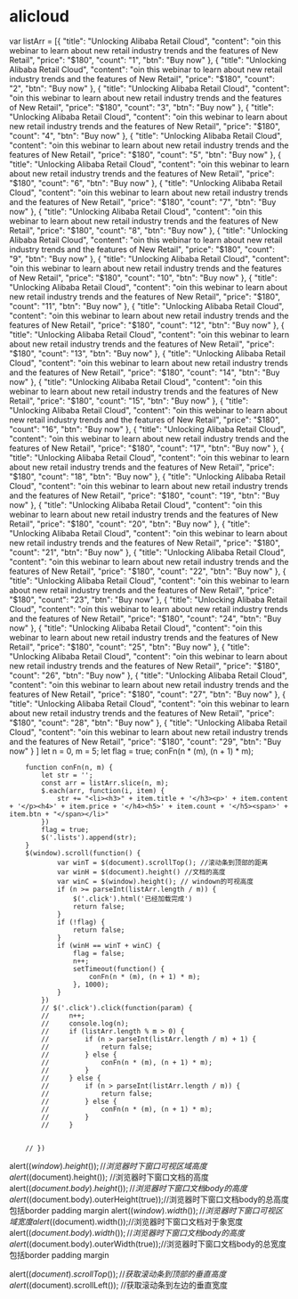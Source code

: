 # alicloud
var listArr = [{
                "title": "Unlocking Alibaba Retail Cloud",
                "content": "oin this webinar to learn about new retail industry trends and the features of New Retail",
                "price": "$180",
                "count": "1",
                "btn": "Buy now"
            },
            {
                "title": "Unlocking Alibaba Retail Cloud",
                "content": "oin this webinar to learn about new retail industry trends and the features of New Retail",
                "price": "$180",
                "count": "2",
                "btn": "Buy now"
            }, {
                "title": "Unlocking Alibaba Retail Cloud",
                "content": "oin this webinar to learn about new retail industry trends and the features of New Retail",
                "price": "$180",
                "count": "3",
                "btn": "Buy now"
            }, {
                "title": "Unlocking Alibaba Retail Cloud",
                "content": "oin this webinar to learn about new retail industry trends and the features of New Retail",
                "price": "$180",
                "count": "4",
                "btn": "Buy now"
            }, {
                "title": "Unlocking Alibaba Retail Cloud",
                "content": "oin this webinar to learn about new retail industry trends and the features of New Retail",
                "price": "$180",
                "count": "5",
                "btn": "Buy now"
            }, {
                "title": "Unlocking Alibaba Retail Cloud",
                "content": "oin this webinar to learn about new retail industry trends and the features of New Retail",
                "price": "$180",
                "count": "6",
                "btn": "Buy now"
            }, {
                "title": "Unlocking Alibaba Retail Cloud",
                "content": "oin this webinar to learn about new retail industry trends and the features of New Retail",
                "price": "$180",
                "count": "7",
                "btn": "Buy now"
            }, {
                "title": "Unlocking Alibaba Retail Cloud",
                "content": "oin this webinar to learn about new retail industry trends and the features of New Retail",
                "price": "$180",
                "count": "8",
                "btn": "Buy now"
            }, {
                "title": "Unlocking Alibaba Retail Cloud",
                "content": "oin this webinar to learn about new retail industry trends and the features of New Retail",
                "price": "$180",
                "count": "9",
                "btn": "Buy now"
            }, {
                "title": "Unlocking Alibaba Retail Cloud",
                "content": "oin this webinar to learn about new retail industry trends and the features of New Retail",
                "price": "$180",
                "count": "10",
                "btn": "Buy now"
            }, {
                "title": "Unlocking Alibaba Retail Cloud",
                "content": "oin this webinar to learn about new retail industry trends and the features of New Retail",
                "price": "$180",
                "count": "11",
                "btn": "Buy now"
            }, {
                "title": "Unlocking Alibaba Retail Cloud",
                "content": "oin this webinar to learn about new retail industry trends and the features of New Retail",
                "price": "$180",
                "count": "12",
                "btn": "Buy now"
            }, {
                "title": "Unlocking Alibaba Retail Cloud",
                "content": "oin this webinar to learn about new retail industry trends and the features of New Retail",
                "price": "$180",
                "count": "13",
                "btn": "Buy now"
            }, {
                "title": "Unlocking Alibaba Retail Cloud",
                "content": "oin this webinar to learn about new retail industry trends and the features of New Retail",
                "price": "$180",
                "count": "14",
                "btn": "Buy now"
            }, {
                "title": "Unlocking Alibaba Retail Cloud",
                "content": "oin this webinar to learn about new retail industry trends and the features of New Retail",
                "price": "$180",
                "count": "15",
                "btn": "Buy now"
            }, {
                "title": "Unlocking Alibaba Retail Cloud",
                "content": "oin this webinar to learn about new retail industry trends and the features of New Retail",
                "price": "$180",
                "count": "16",
                "btn": "Buy now"
            }, {
                "title": "Unlocking Alibaba Retail Cloud",
                "content": "oin this webinar to learn about new retail industry trends and the features of New Retail",
                "price": "$180",
                "count": "17",
                "btn": "Buy now"
            }, {
                "title": "Unlocking Alibaba Retail Cloud",
                "content": "oin this webinar to learn about new retail industry trends and the features of New Retail",
                "price": "$180",
                "count": "18",
                "btn": "Buy now"
            }, {
                "title": "Unlocking Alibaba Retail Cloud",
                "content": "oin this webinar to learn about new retail industry trends and the features of New Retail",
                "price": "$180",
                "count": "19",
                "btn": "Buy now"
            }, {
                "title": "Unlocking Alibaba Retail Cloud",
                "content": "oin this webinar to learn about new retail industry trends and the features of New Retail",
                "price": "$180",
                "count": "20",
                "btn": "Buy now"
            }, {
                "title": "Unlocking Alibaba Retail Cloud",
                "content": "oin this webinar to learn about new retail industry trends and the features of New Retail",
                "price": "$180",
                "count": "21",
                "btn": "Buy now"
            }, {
                "title": "Unlocking Alibaba Retail Cloud",
                "content": "oin this webinar to learn about new retail industry trends and the features of New Retail",
                "price": "$180",
                "count": "22",
                "btn": "Buy now"
            }, {
                "title": "Unlocking Alibaba Retail Cloud",
                "content": "oin this webinar to learn about new retail industry trends and the features of New Retail",
                "price": "$180",
                "count": "23",
                "btn": "Buy now"
            }, {
                "title": "Unlocking Alibaba Retail Cloud",
                "content": "oin this webinar to learn about new retail industry trends and the features of New Retail",
                "price": "$180",
                "count": "24",
                "btn": "Buy now"
            }, {
                "title": "Unlocking Alibaba Retail Cloud",
                "content": "oin this webinar to learn about new retail industry trends and the features of New Retail",
                "price": "$180",
                "count": "25",
                "btn": "Buy now"
            }, {
                "title": "Unlocking Alibaba Retail Cloud",
                "content": "oin this webinar to learn about new retail industry trends and the features of New Retail",
                "price": "$180",
                "count": "26",
                "btn": "Buy now"
            }, {
                "title": "Unlocking Alibaba Retail Cloud",
                "content": "oin this webinar to learn about new retail industry trends and the features of New Retail",
                "price": "$180",
                "count": "27",
                "btn": "Buy now"
            }, {
                "title": "Unlocking Alibaba Retail Cloud",
                "content": "oin this webinar to learn about new retail industry trends and the features of New Retail",
                "price": "$180",
                "count": "28",
                "btn": "Buy now"
            }, {
                "title": "Unlocking Alibaba Retail Cloud",
                "content": "oin this webinar to learn about new retail industry trends and the features of New Retail",
                "price": "$180",
                "count": "29",
                "btn": "Buy now"
            }
        ]
        let n = 0,
            m = 5;
        let flag = true;
        conFn(n * (m), (n + 1) * m);

        function conFn(n, m) {
            let str = '';
            const arr = listArr.slice(n, m);
            $.each(arr, function(i, item) {
                str += "<li><h3>" + item.title + '</h3><p>' + item.content + '</p><h4>' + item.price + '</h4><h5>' + item.count + '</h5><span>' + item.btn + "</span></li>"
            })
            flag = true;
            $('.lists').append(str);
        }
        $(window).scroll(function() {
                var winT = $(document).scrollTop(); //滚动条到顶部的距离
                var winH = $(document).height() //文档的高度
                var winC = $(window).height(); // windown的可视高度
                if (n >= parseInt(listArr.length / m)) {
                    $('.click').html('已经加载完成')
                    return false;
                }
                if (!flag) {
                    return false;
                }
                if (winH == winT + winC) {
                    flag = false;
                    n++;
                    setTimeout(function() {
                        conFn(n * (m), (n + 1) * m);
                    }, 1000);
                }
            })
            // $('.click').click(function(param) {
            //     n++;
            //     console.log(n);
            //     if (listArr.length % m > 0) {
            //         if (n > parseInt(listArr.length / m) + 1) {
            //             return false;
            //         } else {
            //             conFn(n * (m), (n + 1) * m);
            //         }
            //     } else {
            //         if (n > parseInt(listArr.length / m)) {
            //             return false;
            //         } else {
            //             conFn(n * (m), (n + 1) * m);
            //         }
            //     }


        // })

alert($(window).height()); //浏览器时下窗口可视区域高度
alert($(document).height()); //浏览器时下窗口文档的高度
alert($(document.body).height());//浏览器时下窗口文档body的高度
alert($(document.body).outerHeight(true));//浏览器时下窗口文档body的总高度 包括border padding margin
alert($(window).width()); //浏览器时下窗口可视区域宽度
alert($(document).width());//浏览器时下窗口文档对于象宽度
alert($(document.body).width());//浏览器时下窗口文档body的高度
alert($(document.body).outerWidth(true));//浏览器时下窗口文档body的总宽度 包括border padding margin
  
alert($(document).scrollTop()); //获取滚动条到顶部的垂直高度
alert($(document).scrollLeft()); //获取滚动条到左边的垂直宽度
